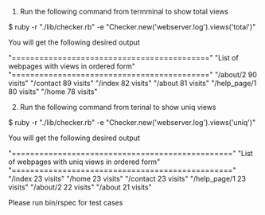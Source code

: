 1. Run the following command from termminal to show total views

$ ruby -r "./lib/checker.rb" -e "Checker.new('webserver.log').views('total')"

You will get the following desired output

"==========================================="
"List of webpages with views in ordered form"
"==========================================="
"/about/2  90 visits"
"/contact  89 visits"
"/index  82 visits"
"/about  81 visits"
"/help_page/1  80 visits"
"/home  78 visits"

2. Run the following command from terinal to show uniq views

$ ruby -r "./lib/checker.rb" -e "Checker.new('webserver.log').views('uniq')"

You will get the following desired output

"================================================"
"List of webpages with uniq views in ordered form"
"================================================"
"/index  23 visits"
"/home  23 visits"
"/contact  23 visits"
"/help_page/1  23 visits"
"/about/2  22 visits"
"/about  21 visits"

Please run bin/rspec for test cases
